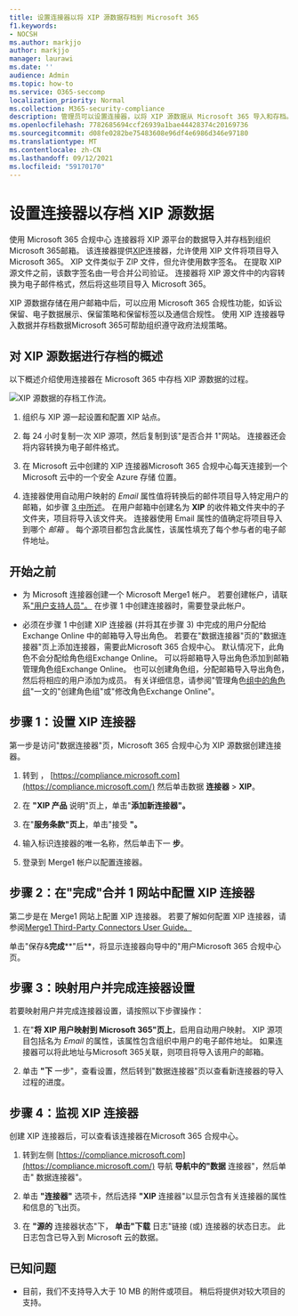 ```yaml
---
title: 设置连接器以将 XIP 源数据存档到 Microsoft 365
f1.keywords:
- NOCSH
ms.author: markjjo
author: markjjo
manager: laurawi
ms.date: ''
audience: Admin
ms.topic: how-to
ms.service: O365-seccomp
localization_priority: Normal
ms.collection: M365-security-compliance
description: 管理员可以设置连接器，以将 XIP 源数据从 Microsoft 365 导入和存档。 通过此连接器，可以在 Microsoft 365 中存档来自第三方数据源Microsoft 365。 在存档此数据后，可以使用合规性功能（如合法保留、内容搜索和保留策略）管理第三方数据。
ms.openlocfilehash: 7782685694ccf26939a1bae44428374c20169736
ms.sourcegitcommit: d08fe0282be75483608e96df4e6986d346e97180
ms.translationtype: MT
ms.contentlocale: zh-CN
ms.lasthandoff: 09/12/2021
ms.locfileid: "59170170"
---
```

# <a name="set-up-a-connector-to-archive-xip-source-data"></a>设置连接器以存档 XIP 源数据

使用 Microsoft 365 合规中心 连接器将 XIP 源平台的数据导入并存档到组织Microsoft 365邮箱。 该连接器提供[XIP](https://globanet.com/xip/)连接器，允许使用 XIP 文件将项目导入Microsoft 365。 XIP 文件类似于 ZIP 文件，但允许使用数字签名。 在提取 XIP 源文件之前，该数字签名由一号合并公司验证。 连接器将 XIP 源文件中的内容转换为电子邮件格式，然后将这些项目导入 Microsoft 365。

XIP 源数据存储在用户邮箱中后，可以应用 Microsoft 365 合规性功能，如诉讼保留、电子数据展示、保留策略和保留标签以及通信合规性。 使用 XIP 连接器导入数据并存档数据Microsoft 365可帮助组织遵守政府法规策略。

## <a name="overview-of-archiving-the-xip-source-data"></a>对 XIP 源数据进行存档的概述

以下概述介绍使用连接器在 Microsoft 365 中存档 XIP 源数据的过程。

![XIP 源数据的存档工作流。](../media/XIPConnectorWorkflow.png)

1. 组织与 XIP 源一起设置和配置 XIP 站点。

2. 每 24 小时复制一次 XIP 源项，然后复制到该"是否合并 1"网站。 连接器还会将内容转换为电子邮件格式。

3. 在 Microsoft 云中创建的 XIP 连接器Microsoft 365 合规中心每天连接到一个 Microsoft 云中的一个安全 Azure 存储 位置。

4. 连接器使用自动用户映射的 *Email* 属性值将转换后的邮件项目导入特定用户的邮箱，如步骤 [3 中所述](#step-3-map-users-and-complete-the-connector-setup)。 在用户邮箱中创建名为 **XIP** 的收件箱文件夹中的子文件夹，项目将导入该文件夹。 连接器使用 Email 属性的值确定将项目导入到哪个 *邮箱* 。 每个源项目都包含此属性，该属性填充了每个参与者的电子邮件地址。

## <a name="before-you-begin"></a>开始之前

- 为 Microsoft 连接器创建一个 Microsoft Merge1 帐户。 若要创建帐户，请联系["用户支持人员"。](https://www.veritas.com/content/support/) 在步骤 1 中创建连接器时，需要登录此帐户。

- 必须在步骤 1 中创建 XIP 连接器 (并将其在步骤 3) 中完成的用户分配给 Exchange Online 中的邮箱导入导出角色。 若要在"数据连接器"页的"数据连接器"页上添加连接器，需要此Microsoft 365 合规中心。 默认情况下，此角色不会分配给角色组Exchange Online。 可以将邮箱导入导出角色添加到邮箱管理角色组Exchange Online。 也可以创建角色组，分配邮箱导入导出角色，然后将相应的用户添加为成员。 有关详细信息，请参阅"管理角色[组中的角色组](/Exchange/permissions-exo/role-groups#create-role-groups)"[](/Exchange/permissions-exo/role-groups#modify-role-groups)一文的"创建角色组"或"修改角色Exchange Online"。

## <a name="step-1-set-up-the-xip-connector"></a>步骤 1：设置 XIP 连接器

第一步是访问"数据连接器"页，Microsoft 365 合规中心为 XIP 源数据创建连接器。

1. 转到 ， [https://compliance.microsoft.com](https://compliance.microsoft.com/) 然后单击数据 **连接器** \> **XIP**。

2. 在 **"XIP 产品** 说明"页上，单击"**添加新连接器"。**

3. 在"**服务条款"页上**，单击"接受 **"。**

4. 输入标识连接器的唯一名称，然后单击下一 **步**。

5. 登录到 Merge1 帐户以配置连接器。

## <a name="step-2-configure-the-xip-connector-on-the-veritas-merge1-site"></a>步骤 2：在"完成"合并 1 网站中配置 XIP 连接器

第二步是在 Merge1 网站上配置 XIP 连接器。 若要了解如何配置 XIP 连接器，请参阅[Merge1 Third-Party Connectors User Guide。](https://docs.ms.merge1.globanetportal.com/Merge1%20Third-Party%20Connectors%20XIP%20User%20Guide%20.pdf)

单击"保存&**完成****"后**，将显示连接器向导中的"用户Microsoft 365 合规中心页。

## <a name="step-3-map-users-and-complete-the-connector-setup"></a>步骤 3：映射用户并完成连接器设置

若要映射用户并完成连接器设置，请按照以下步骤操作：

1. 在"**将 XIP 用户映射到 Microsoft 365"页上**，启用自动用户映射。 XIP 源项目包括名为 *Email* 的属性，该属性包含组织中用户的电子邮件地址。 如果连接器可以将此地址与Microsoft 365关联，则项目将导入该用户的邮箱。

2. 单击 **"下** 一步"，查看设置，然后转到"数据连接器"页以查看新连接器的导入过程的进度。

## <a name="step-4-monitor-the-xip-connector"></a>步骤 4：监视 XIP 连接器

创建 XIP 连接器后，可以查看该连接器在Microsoft 365 合规中心。

1. 转到左侧 [https://compliance.microsoft.com](https://compliance.microsoft.com/) 导航 **导航中的"数据** 连接器"，然后单击" 数据连接器"。

2. 单击 **"连接器"** 选项卡，然后选择 **"XIP** 连接器"以显示包含有关连接器的属性和信息的飞出页。

3. 在 **"源的** 连接器状态"下， **单击"下载** 日志"链接 (或) 连接器的状态日志。 此日志包含已导入到 Microsoft 云的数据。

## <a name="known-issues"></a>已知问题

- 目前，我们不支持导入大于 10 MB 的附件或项目。 稍后将提供对较大项目的支持。